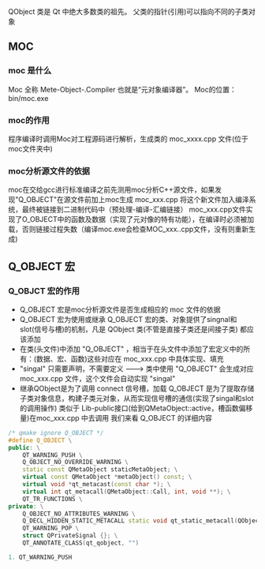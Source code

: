 QObject 类是 Qt 中绝大多数类的祖先。
父类的指针(引用)可以指向不同的子类对象


## MOC
### moc 是什么

Moc 全称 Mete-Object-.Compiler 也就是“元对象编译器”。
Moc的位置：bin/moc.exe

### moc的作用

程序编译时调用Moc对工程源码进行解析，生成类的 moc_xxxx.cpp 文件(位于moc文件夹中)

### moc分析源文件的依据

moc在交给gcc进行标准编译之前先测用moc分析C++源文件，如果发现"Q_OBJECT"在源文件前加上moc生成 moc_xxx.cpp 将这个新文件加入编泽系统，最终被链接到二进制代码中（预处理-编译-汇编链接）
moc_xxx.cpp文件实现了O_OBJECT中的函数及数据（实现了元对像的特有功能），在编译时必须被加载，否则链接过程失数（编译moc.exe会检查MOC_xxx..cpp文件，没有则重新生成)


## Q_OBJECT 宏
###  Q_OBJCT 宏的作用
- Q_OBJECT 宏是moc分析源文件是否生成相应的 moc 文件的依据
- Q_OBJECT 宏为使用或继承 Q_OBJECT 宏的类、对象提供了singnal和slot(信号与槽)的机制，凡是 QObject 类(不管是直接子类还是间接子类) 都应该添加
- 在类(头文件)中添加 "Q_OBJECT" ，相当于在头文件中添加了宏定义中的所有：(数据、宏、函数)这些对应在 moc_xxx.cpp 中具体实现、填充
-  "singal" 只需要声明，不需要定义 ---> 类中使用 "Q_OBJECT" 会生成对应 moc_xxx.cpp 文件，这个文件会自动实现 "singal"
- 继承QObject是为了调用 connect 信号槽，加载 Q_OBJECT 是为了提取存储子类对象信息，构建子类元对象，从而实现信号槽的通信(实现了singal和slot的调用操作) 类似于 Lib-public接口(给到QMetaObject::active，槽函数偏移量)在moc_xxx.cpp 中去调用
我们来看 Q_OBJECT 的详细内容
```cpp
/* qmake ignore Q_OBJECT */
#define Q_OBJECT \
public: \
    QT_WARNING_PUSH \
    Q_OBJECT_NO_OVERRIDE_WARNING \
    static const QMetaObject staticMetaObject; \
    virtual const QMetaObject *metaObject() const; \
    virtual void *qt_metacast(const char *); \
    virtual int qt_metacall(QMetaObject::Call, int, void **); \
    QT_TR_FUNCTIONS \
private: \
    Q_OBJECT_NO_ATTRIBUTES_WARNING \
    Q_DECL_HIDDEN_STATIC_METACALL static void qt_static_metacall(QObject *, QMetaObject::Call, int, void **); \
    QT_WARNING_POP \
    struct QPrivateSignal {}; \
    QT_ANNOTATE_CLASS(qt_qobject, "")

```


```c++
1. QT_WARNING_PUSH 

```